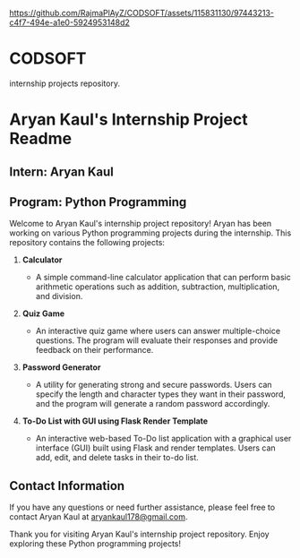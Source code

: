 
https://github.com/RajmaPlAyZ/CODSOFT/assets/115831130/97443213-c4f7-494e-a1e0-5924953148d2
# CODSOFT
internship projects repository.

# Aryan Kaul's Internship Project Readme

## Intern: Aryan Kaul
## Program: Python Programming

Welcome to Aryan Kaul's internship project repository! Aryan has been working on various Python programming projects during the internship. This repository contains the following projects:

1. **Calculator**
   - A simple command-line calculator application that can perform basic arithmetic operations such as addition, subtraction, multiplication, and division.

2. **Quiz Game**
   - An interactive quiz game where users can answer multiple-choice questions. The program will evaluate their responses and provide feedback on their performance.

3. **Password Generator**
   - A utility for generating strong and secure passwords. Users can specify the length and character types they want in their password, and the program will generate a random password accordingly.

4. **To-Do List with GUI using Flask Render Template**
   - An interactive web-based To-Do list application with a graphical user interface (GUI) built using Flask and render templates. Users can add, edit, and delete tasks in their to-do list.



## Contact Information

If you have any questions or need further assistance, please feel free to contact Aryan Kaul at [aryankaul178@gmail.com](mailto:aryankaul178@gmail.com).

Thank you for visiting Aryan Kaul's internship project repository. Enjoy exploring these Python programming projects!

